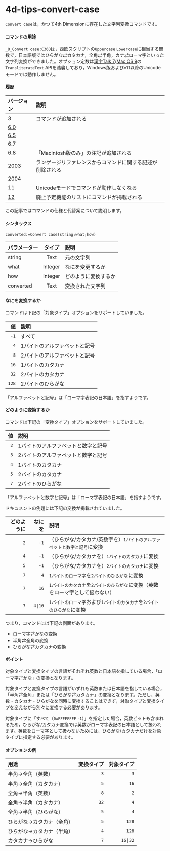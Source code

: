 # 4d-tips-convert-case

`Convert case`は，かつて4th Dimensionに存在した文字列変換コマンドです。

#### コマンドの用途

`_O_Convert case:C360`は，西欧スクリプトの`Uppercase` `Lowercase`に相当する関数で，日本語版ではひらがな⇄カタカナ，全角⇄半角，カナ⇄ローマ字といった文字列変換ができました。オプション定数は[漢字Talk 7](https://ja.wikipedia.org/wiki/%E6%BC%A2%E5%AD%97Talk)/[Mac OS 9](https://ja.wikipedia.org/wiki/Classic_Mac_OS)の`TransliterateText` APIを踏襲しており，Windows版およびv11以降のUnicodeモードでは動作しません。

#### 履歴

|バージョン|説明|
|:-|:-|
|3|コマンドが追加される|
|[6.0](https://github.com/4D-JP/4d-tips-convert-case/files/8684081/Convert.case-6.0.pdf)||
|[6.5](https://github.com/4D-JP/4d-tips-convert-case/files/8684044/Convert.case-6.5.pdf)||
|6.7||
|[6.8](https://github.com/4D-JP/4d-tips-convert-case/files/8684041/Convert.case-6.8.pdf)|「Macintosh版のみ」の注記が追加される|
|2003|ランゲージリファレンスからコマンドに関する記述が削除される|
|2004||
|11|Unicodeモードでコマンドが動作しなくなる|
|[12](https://github.com/4D-JP/4d-tips-convert-case/files/8684135/4d-deprecated-features-12.pdf)|廃止予定機能のリストにコマンドが掲載される|

この記事ではコマンドの仕様と代替案について説明します。

#### シンタックス

```4d
converted:=Convert case(string;what;how) 
```

|パラメーター|タイプ|説明|
|:-|:-:|:-|
|string|Text|元の文字列|
|what|Integer|なにを変更するか|
|how|Integer|どのように変換するか|
|converted|Text|変換された文字列|

#### なにを変換するか

コマンドは下記の「対象タイプ」オプションをサポートしていました。

|値|説明|
|-:|:-|
|`-1`|すべて|
|`4`|1バイトのアルファベットと記号|
|`8`|2バイトのアルファベットと記号|
|`16`|1バイトのカタカナ|
|`32`|2バイトのカタカナ|
|`128`|2バイトのひらがな|

「アルファベットと記号」は「ローマ字表記の日本語」を指すようです。

#### どのように変換するか

コマンドは下記の「変換タイプ」オプションをサポートしていました。

|値|説明|
|-:|:-|
|`2`|1バイトのアルファベットと数字と記号|
|`3`|2バイトのアルファベットと数字と記号|
|`4`|1バイトのカタカナ|
|`5`|2バイトのカタカナ|
|`7`|2バイトのひらがな|

「アルファベットと数字と記号」は「ローマ字表記の日本語」を指すようです。

ドキュメントの例題には下記の変換が掲載されていました。

|どのように|なにを|説明|
|-:|-:|:-|
|`2`|`-1`|（ひらがな/カタカナ/英数字を）`1バイトのアルファベットと数字と記号`に変換|
|`4`|`-1`|（ひらがな/カタカナを）`1バイトのカタカナ`に変換|
|`5`|`-1`|（ひらがな/カタカナを）`2バイトのカタカナ`に変換|
|`7`|`4`|`1バイトのローマ字`を`2バイトのひらがな`に変換|
|`7`|`16`|`1バイトのカタカナ`を`2バイトのひらがな`に変換（英数をローマ字として扱わない）|
|`7`|`4\|16`|`1バイトのローマ字`および`1バイトのカタカナ`を`2バイトのひらがな`に変換|

つまり，コマンドには下記の側面があります。

* ローマ字⇄かなの変換
* 半角⇄全角の変換
* ひらがな⇄カタカナの変換

#### ポイント

対象タイプと変換タイプの言語がそれぞれ英数と日本語を指している場合，「ローマ字⇄かな」の変換となります。

対象タイプと変換タイプの言語がいずれも英数または日本語を指している場合，「半角⇄全角」または「ひらがな⇄カタカナ」の変換となります。ただし，英数・カタカナ・ひらがなを同時に変換することはできず，対象タイプと変換タイプを変えながら別々に変換する必要があります。

対象タイプに「すべて（`0xFFFFFFFF` `-1`）」を指定した場合，英数ビットも含まれるため，ひらがな/カタカナ変換では英数がローマ字表記の日本語として扱われます。英数をローマ字として扱わないためには，ひらがな/カタカナだけを対象タイプに指定する必要があります。

#### オプションの例

|用途|変換タイプ|対象タイプ|
|:-|-:|-:|
|半角→全角（英数）|`3`|`3`|
|半角→全角（カタカナ）|`5`|`16`|
|全角→半角（英数）|`8`|`2`|
|全角→半角（カタカナ）|`32`|`4`|
|全角→半角（ひらがな）|`5`|`4`|
|ひらがな→カタカナ（全角）|`5`|`128`|
|ひらがな→カタカナ（半角）|`4`|`128`|
|カタカナ→ひらがな|`7`|`16\|32`|
